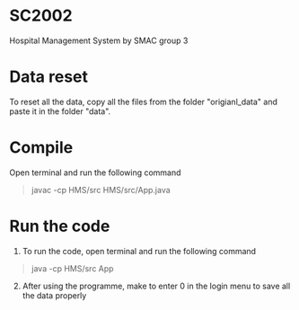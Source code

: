 # SC2002

Hospital Management System by SMAC group 3

# 

# Data reset

To reset all the data, copy all the files from the folder "origianl_data" and paste it in the folder "data".

# Compile

Open terminal and run the following command
> javac -cp HMS/src HMS/src/App.java

# Run the code
1. To run the code, open terminal and run the following command
> java -cp HMS/src App
2. After using the programme, make to enter 0 in the login menu to save all the data properly